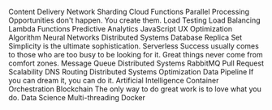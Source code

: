 Content Delivery Network Sharding Cloud Functions Parallel Processing Opportunities don't happen. You create them. Load Testing Load Balancing Lambda Functions Predictive Analytics JavaScript
UX Optimization Algorithm Neural Networks Distributed Systems Database Replica Set Simplicity is the ultimate sophistication. Serverless
Success usually comes to those who are too busy to be looking for it. Great things never come from comfort zones. Message Queue Distributed Systems RabbitMQ Pull Request Scalability DNS Routing
Distributed Systems Optimization Data Pipeline If you can dream it, you can do it. Artificial Intelligence Container Orchestration Blockchain The only way to do great work is to love what you do. Data Science Multi-threading Docker

